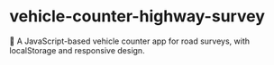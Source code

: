 # vehicle-counter-highway-survey

🚗 A JavaScript-based vehicle counter app for road surveys, with localStorage and responsive design.
